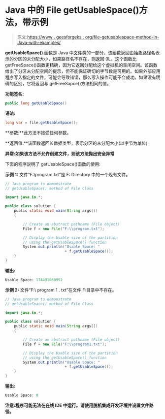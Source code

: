 # Java 中的 File getUsableSpace()方法，带示例

> 原文:[https://www . geesforgeks . org/file-getusablespace-method-in-Java-with-examples/](https://www.geeksforgeeks.org/file-getusablespace-method-in-java-with-examples/)

**getUsableSpace()** 函数是 Java 中[文件](https://www.geeksforgeeks.org/file-class-in-java/)类的一部分。该函数返回由抽象路径名表示的分区的未分配大小，如果路径名不存在，则返回 0L。这个函数比 getFreeSpace()函数更精确，因为它返回分配给这个虚拟机的空闲空间。该函数给出了分区未分配空间的提示，但不能保证确切的字节数是可用的。如果外部应用程序写入指定的文件，可能会导致错误，那么写入操作可能不会成功。如果没有明确的区别，它将返回与 getFreeSapce()方法相同的值。

**功能签名:**

```java
public long getUsableSpace()
```

**语法:**

```java
long var = file.getUsableSpace();
```

**参数:**此方法不接受任何参数。

**返回值:**该函数返回长数据类型，表示分区的未分配大小(以字节为单位)

**异常:**如果该方法不允许创建文件，则该方法抛出**安全异常**

下面的程序说明了 getUsableSpace()函数的使用:

**示例 1:** 文件“F:\\program.txt”是 F: Directory 中的一个现有文件。

```java
// Java program to demonstrate
// getUsableSpace() method of File Class

import java.io.*;

public class solution {
    public static void main(String args[])
    {

        // Create an abstract pathname (File object)
        File f = new File("F:\\program.txt");

        // Display the Usable size of the partition
        // using the getUsableSpace() function
        System.out.println("Usable Space: "
                           + f.getUsableSpace());
    }
}
```

**输出:**

```java
Usable Space: 174491860992
```

**示例 2:** 文件“F:\ program 1 . txt”在文件 F:目录中不存在。

```java
// Java program to demonstrate
// getUsableSpace() method of File Class

import java.io.*;

public class solution {
    public static void main(String args[])
    {

        // Create an abstract pathname (File object)
        File f = new File("F:\\program1.txt");

        // Display the Usable size of the partition
        // using the getUsableSpace() function
        System.out.println("Usable Space: "
                           + f.getUsableSpace());
    }
}
```

**输出:**

```java
Usable Space: 0
```

**注意:程序可能无法在在线 IDE 中运行。请使用脱机集成开发环境并设置文件路径。**
